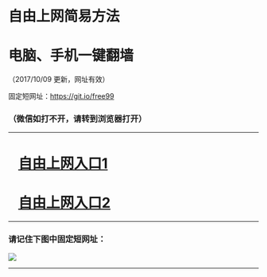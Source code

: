 ﻿# 自由上网简易方法

# 电脑、手机一键翻墙

（2017/10/09 更新，网址有效）

固定短网址：https://git.io/free99

### （微信如打不开，请转到浏览器打开）


***





# &nbsp;&nbsp; <a href="http://ft2335015941.fwq-tz-1001.info/fwqtz01.html?t=100900117826 " target="_blank">自由上网入口1</a>
# &nbsp;&nbsp; <a href="http://ft79539125.fwq-tz-1002.info/fwqtz02.html?t=100900111134 " target="_blank">自由上网入口2</a>
***

### 请记住下图中固定短网址：

<img src="https://s3-us-west-2.amazonaws.com/fwq-1001/yjfq-20170905okok.png" /> 


***

